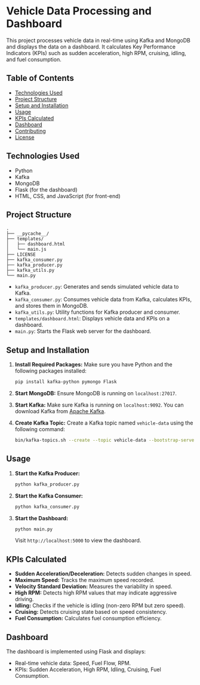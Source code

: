 
# Vehicle Data Processing and Dashboard

This project processes vehicle data in real-time using Kafka and MongoDB and displays the data on a dashboard. It calculates Key Performance Indicators (KPIs) such as sudden acceleration, high RPM, cruising, idling, and fuel consumption.

## Table of Contents
- [Technologies Used](#technologies-used)
- [Project Structure](#project-structure)
- [Setup and Installation](#setup-and-installation)
- [Usage](#usage)
- [KPIs Calculated](#kpis-calculated)
- [Dashboard](#dashboard)
- [Contributing](#contributing)
- [License](#license)

## Technologies Used
- Python
- Kafka
- MongoDB
- Flask (for the dashboard)
- HTML, CSS, and JavaScript (for front-end)

## Project Structure
```
.
├── __pycache__/
├── templates/
│   ├── dashboard.html
│   └── main.js
├── LICENSE
├── kafka_consumer.py
├── kafka_producer.py
├── kafka_utils.py
└── main.py
```

- `kafka_producer.py`: Generates and sends simulated vehicle data to Kafka.
- `kafka_consumer.py`: Consumes vehicle data from Kafka, calculates KPIs, and stores them in MongoDB.
- `kafka_utils.py`: Utility functions for Kafka producer and consumer.
- `templates/dashboard.html`: Displays vehicle data and KPIs on a dashboard.
- `main.py`: Starts the Flask web server for the dashboard.

## Setup and Installation
1. **Install Required Packages:**
   Make sure you have Python and the following packages installed:
   ```sh
   pip install kafka-python pymongo Flask
   ```
   
2. **Start MongoDB:**
   Ensure MongoDB is running on `localhost:27017`.

3. **Start Kafka:**
   Make sure Kafka is running on `localhost:9092`. You can download Kafka from [Apache Kafka](https://kafka.apache.org/downloads).

4. **Create Kafka Topic:**
   Create a Kafka topic named `vehicle-data` using the following command:
   ```sh
   bin/kafka-topics.sh --create --topic vehicle-data --bootstrap-server localhost:9092 --partitions 1 --replication-factor 1
   ```

## Usage
1. **Start the Kafka Producer:**
   ```sh
   python kafka_producer.py
   ```

2. **Start the Kafka Consumer:**
   ```sh
   python kafka_consumer.py
   ```

3. **Start the Dashboard:**
   ```sh
   python main.py
   ```
   Visit `http://localhost:5000` to view the dashboard.

## KPIs Calculated
- **Sudden Acceleration/Deceleration:** Detects sudden changes in speed.
- **Maximum Speed:** Tracks the maximum speed recorded.
- **Velocity Standard Deviation:** Measures the variability in speed.
- **High RPM:** Detects high RPM values that may indicate aggressive driving.
- **Idling:** Checks if the vehicle is idling (non-zero RPM but zero speed).
- **Cruising:** Detects cruising state based on speed consistency.
- **Fuel Consumption:** Calculates fuel consumption efficiency.

## Dashboard
The dashboard is implemented using Flask and displays:
- Real-time vehicle data: Speed, Fuel Flow, RPM.
- KPIs: Sudden Acceleration, High RPM, Idling, Cruising, Fuel Consumption.
```
